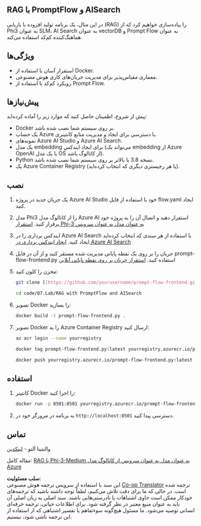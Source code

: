 <!--
CO_OP_TRANSLATOR_METADATA:
{
  "original_hash": "8ec74e4a49934dad78bc52dcb898359c",
  "translation_date": "2025-03-27T04:45:53+00:00",
  "source_file": "code\\07.Lab\\RAG_with_PromptFlow_and_AISearch\\README.md",
  "language_code": "fa"
}
-->
## RAG با PromptFlow و AISearch

در این مثال، یک برنامه تولید افزوده با بازیابی (RAG) را پیاده‌سازی خواهیم کرد که از Phi3 به عنوان SLM، AI Search به عنوان vectorDB و Prompt Flow به عنوان هماهنگ‌کننده کم‌کد استفاده می‌کند.

## ویژگی‌ها

- استقرار آسان با استفاده از Docker.
- معماری مقیاس‌پذیر برای مدیریت جریان‌های کاری هوش مصنوعی.
- رویکرد کم‌کد با استفاده از Prompt Flow.

## پیش‌نیازها

پیش از شروع، اطمینان حاصل کنید که موارد زیر را آماده کرده‌اید:

- Docker بر روی سیستم شما نصب شده باشد.
- یک حساب Azure با دسترسی برای ایجاد و مدیریت منابع کانتینری.
- نمونه‌های Azure AI Studio و Azure AI Search.
- یک مدل embedding برای ایجاد ایندکس (می‌تواند یک embedding از Azure OpenAI یا یک مدل OS از کاتالوگ باشد).
- Python نسخه 3.8 یا بالاتر بر روی سیستم شما نصب شده باشد.
- یک Azure Container Registry (یا هر رجیستری دیگری که انتخاب کرده‌اید).

## نصب

1. یک جریان جدید در پروژه Azure AI Studio خود با استفاده از فایل flow.yaml ایجاد کنید.
2. مدل Phi3 را از کاتالوگ مدل Azure AI استقرار دهید و اتصال آن را به پروژه خود برقرار کنید. [استقرار Phi-3 به عنوان مدل به عنوان سرویس](https://learn.microsoft.com/azure/machine-learning/how-to-deploy-models-phi-3?view=azureml-api-2&tabs=phi-3-mini)
3. ایندکس برداری را در Azure AI Search با استفاده از هر سندی که انتخاب کرده‌اید ایجاد کنید. [ایجاد ایندکس برداری در Azure AI Search](https://learn.microsoft.com/azure/search/search-how-to-create-search-index?tabs=portal)
4. جریان را بر روی یک نقطه پایانی مدیریت شده مستقر کنید و از آن در فایل prompt-flow-frontend.py استفاده کنید. [استقرار جریان بر روی نقطه پایانی آنلاین](https://learn.microsoft.com/azure/ai-studio/how-to/flow-deploy)
5. مخزن را کلون کنید:

    ```sh
    git clone [[https://github.com/yourusername/prompt-flow-frontend.git](https://github.com/microsoft/Phi-3CookBook.git)](https://github.com/microsoft/Phi-3CookBook.git)
    
    cd code/07.Lab/RAG with PromptFlow and AISearch
    ```

6. تصویر Docker را بسازید:

    ```sh
    docker build -t prompt-flow-frontend.py .
    ```

7. تصویر Docker را به Azure Container Registry ارسال کنید:

    ```sh
    az acr login --name yourregistry
    
    docker tag prompt-flow-frontend.py:latest yourregistry.azurecr.io/prompt-flow-frontend.py:latest
    
    docker push yourregistry.azurecr.io/prompt-flow-frontend.py:latest
    ```

## استفاده

1. کانتینر Docker را اجرا کنید:

    ```sh
    docker run -p 8501:8501 yourregistry.azurecr.io/prompt-flow-frontend.py:latest
    ```

2. به برنامه در مرورگر خود در `http://localhost:8501` دسترسی پیدا کنید.

## تماس

والنتینا آلتو - [لینکدین](https://www.linkedin.com/in/valentina-alto-6a0590148/)

مقاله کامل: [RAG با Phi-3-Medium به عنوان مدل به عنوان سرویس از کاتالوگ مدل Azure](https://medium.com/@valentinaalto/rag-with-phi-3-medium-as-a-model-as-a-service-from-azure-model-catalog-62e1411948f3)

**سلب مسئولیت**:  
این سند با استفاده از سرویس ترجمه هوش مصنوعی [Co-op Translator](https://github.com/Azure/co-op-translator) ترجمه شده است. در حالی که ما برای دقت تلاش می‌کنیم، لطفاً توجه داشته باشید که ترجمه‌های خودکار ممکن است حاوی اشتباهات یا نادرستی‌هایی باشند. سند اصلی به زبان اصلی آن باید به عنوان منبع معتبر در نظر گرفته شود. برای اطلاعات حیاتی، ترجمه حرفه‌ای انسانی توصیه می‌شود. ما مسئول هیچ‌گونه سوءتفاهم یا تفسیر اشتباهی که از استفاده از این ترجمه ناشی شود، نیستیم.